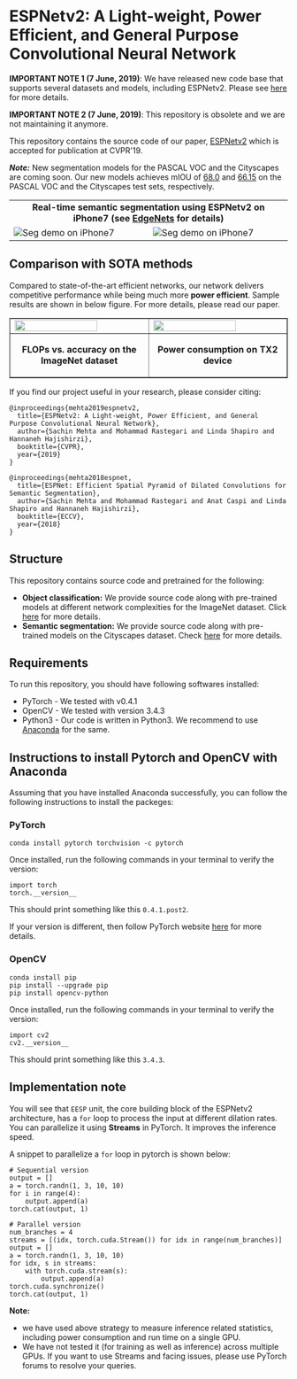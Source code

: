 # ESPNetv2: A Light-weight, Power Efficient, and General Purpose Convolutional Neural Network

**IMPORTANT NOTE 1 (7 June, 2019)**: We have released new code base that supports several datasets and models, including ESPNetv2. Please see [here](https://github.com/sacmehta/EdgeNets) for more details.

**IMPORTANT NOTE 2 (7 June, 2019)**: This repository is obsolete and we are not maintaining it anymore.

This repository contains the source code of our paper, [ESPNetv2](https://arxiv.org/abs/1811.11431) which is accepted for publication at CVPR'19. 

***Note:*** New segmentation models for the PASCAL VOC and the Cityscapes are coming soon. Our new models achieves mIOU of [68.0](http://host.robots.ox.ac.uk:8080/anonymous/DAMVRR.html) and [66.15](https://www.cityscapes-dataset.com/anonymous-results/?id=2267c613d55dd75d5301850c913b1507bf2f10586ca73eb8ebcf357cdcf3e036) on the PASCAL VOC and the Cityscapes test sets, respectively. 

<table>
    <tr>
        <td colspan=2 align="center"><b>Real-time semantic segmentation using ESPNetv2 on iPhone7 (see <a href='https://github.com/sacmehta/EdgeNets'>EdgeNets</a>  for details)<b></td>
    </tr>
    <tr>
        <td>
            <img src="https://github.com/sacmehta/EdgeNets/blob/master/images/espnetv2_iphone7_video_1.gif" alt="Seg demo on iPhone7"></img>
        </td>
        <td>
            <img src="https://github.com/sacmehta/EdgeNets/blob/master/images/espnetv2_iphone7_video_2.gif" alt="Seg demo on iPhone7"></img>
        </td>
    </tr>
</table>

## Comparison with SOTA methods
Compared to state-of-the-art efficient networks, our network delivers competitive performance while being much more **power efficient**. Sample results are shown in below figure. For more details, please read our paper.

  <table width="100%" align="center" border=1>
    <tr>
        <td width="50%">
            <img src="/images/effCompare.png" width="80%"/>
        </td>
        <td width="50%">
            <img src="/images/powerTX2.png" width="80%"/>
        </td>
    </tr>
    <tr>
        <td>
          <p align="center"><b>FLOPs vs. accuracy on the ImageNet dataset</b></p>
        </td>
        <td>
          <p align="center"><b>Power consumption on TX2 device</b></b>
      </td>
    <tr>
  </table>



If you find our project useful in your research, please consider citing:

```
@inproceedings{mehta2019espnetv2,
  title={ESPNetv2: A Light-weight, Power Efficient, and General Purpose Convolutional Neural Network},
  author={Sachin Mehta and Mohammad Rastegari and Linda Shapiro and Hannaneh Hajishirzi},
  booktitle={CVPR},
  year={2019}
}

@inproceedings{mehta2018espnet,
  title={ESPNet: Efficient Spatial Pyramid of Dilated Convolutions for Semantic Segmentation},
  author={Sachin Mehta and Mohammad Rastegari and Anat Caspi and Linda Shapiro and Hannaneh Hajishirzi},
  booktitle={ECCV},
  year={2018}
}
```

## Structure
This repository contains source code and pretrained for the following:
 * **Object classification:** We provide source code along with pre-trained models at different network complexities 
 for the ImageNet dataset. Click [here](imagenet) for more details.
 * **Semantic segmentation:** We provide source code along with pre-trained models on the Cityscapes dataset. Check [here](segmentation) for more details. 
 
## Requirements
 
To run this repository, you should have following softwares installed:
 * PyTorch - We tested with v0.4.1
 * OpenCV - We tested with version 3.4.3
 * Python3 - Our code is written in Python3. We recommend to use [Anaconda](https://www.anaconda.com/) for the same.
 
 ## Instructions to install Pytorch and OpenCV with Anaconda
 
Assuming that you have installed Anaconda successfully, you can follow the following instructions to install the packeges:
 
### PyTorch
```
conda install pytorch torchvision -c pytorch
```

Once installed, run the following commands in your terminal to verify the version:
```
import torch
torch.__version__ 
```
This should print something like this `0.4.1.post2`. 

If your version is different, then follow PyTorch website [here](https://pytorch.org/) for more details.

### OpenCV
```
conda install pip
pip install --upgrade pip
pip install opencv-python
```

Once installed, run the following commands in your terminal to verify the version:
```
import cv2
cv2.__version__ 
```
This should print something like this `3.4.3`.

 
## Implementation note

You will see that `EESP` unit, the core building block of the ESPNetv2 architecture, has a `for` loop to process the input at different dilation rates. 
You can parallelize it using **Streams** in PyTorch. It improves the inference speed. 

A snippet to parallelize a `for` loop in pytorch is shown below:
```
# Sequential version
output = [] 
a = torch.randn(1, 3, 10, 10)
for i in range(4):
    output.append(a)
torch.cat(output, 1)
```

``` 
# Parallel version
num_branches = 4
streams = [(idx, torch.cuda.Stream()) for idx in range(num_branches)]
output = []
a = torch.randn(1, 3, 10, 10)
for idx, s in streams:
    with torch.cuda.stream(s):
        output.append(a)
torch.cuda.synchronize()
torch.cat(output, 1)
```

**Note:** 
 * we have used above strategy to measure inference related statistics, including power consumption and run time on a single GPU.
 * We have not tested it (for training as well as inference) across multiple GPUs. If you want to use Streams and facing issues, please use PyTorch forums to resolve your queries. 
